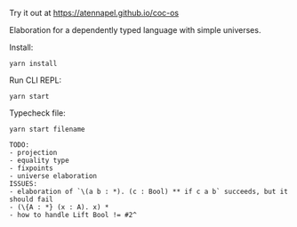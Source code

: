 Try it out at https://atennapel.github.io/coc-os

Elaboration for a dependently typed language with simple universes.

Install:
```
yarn install
```

Run CLI REPL:
```
yarn start
```

Typecheck file:
```
yarn start filename
```

```
TODO:
- projection
- equality type
- fixpoints
- universe elaboration
ISSUES:
- elaboration of `\(a b : *). (c : Bool) ** if c a b` succeeds, but it should fail
- (\{A : *} (x : A). x) *
- how to handle Lift Bool != #2^
```
